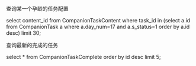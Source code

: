 查询某一个孕龄的任务配置

select content\_id from CompanionTaskContent where task\_id in \(select a.id from CompanionTask a where a.day\_num=17 and a.s\_status=1 order by a.id desc\) limit 30;



查询最新的完成的任务

select \* from CompanionTaskComplete order by id desc limit 5;







  


